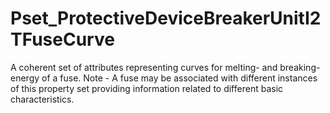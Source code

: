# Pset_ProtectiveDeviceBreakerUnitI2TFuseCurve

A coherent set of attributes representing curves for melting- and breaking-energy of a fuse. Note - A fuse may be associated with different instances of this property set providing information related to different  basic characteristics.<!-- end of definition -->
